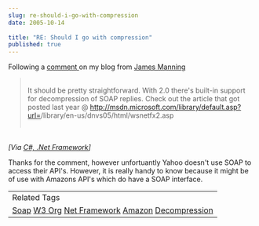 ```yaml
---
slug: re-should-i-go-with-compression
date: 2005-10-14
 
title: "RE: Should I go with compression"
published: true
---
```

Following a <a href="http://www.kinlan.co.uk/2005/10/should-i-go-with-compression.html#c112908078131661908">comment </a>on my blog from <a href="http://blog.sublogic.com/">James Manning<br /></a><blockquote>
<br /><div>It should be pretty straightforward. With 2.0 there's built-in support for decompression of SOAP replies. Check out the article that got posted last year @ <a href="http://msdn.microsoft.com/library/default.asp?url=">http://msdn.microsoft.com/library/default.asp?url=</a>/library/en-us/dnvs05/html/wsnetfx2.asp</div>
<br />
</blockquote><br /><i>[Via <a href="http://feeds.feedburner.com/Kinlan?m=121">C#, .Net Framework</a>]</i><p />Thanks for the comment, however unfortuantly Yahoo doesn't use SOAP to access their API's.  However, it is really handy to know because it might be of use with Amazons API's which do have a SOAP interface.<p /><table class="TechnoratiHead TagHeader">
<tr><td>Related Tags</td></tr>
<tr class="Technorati"><td>
<a href="https://paul.kinlan.me/tags/Soap" class="Tag" rel="tag">Soap</a> <a href="https://paul.kinlan.me/tags/W3%20Org" class="Tag" rel="tag">W3 Org</a> <a href="https://paul.kinlan.me/tags/Net%20Framework" class="Tag" rel="tag">Net Framework</a> <a href="https://paul.kinlan.me/tags/Amazon" class="Tag" rel="tag">Amazon</a> <a href="https://paul.kinlan.me/tags/Decompression" class="Tag" rel="tag">Decompression</a>
</td></tr>
</table><div class="blogger-post-footer"><img class="posterous_download_image" src="https://blogger.googleusercontent.com/tracker/8109338-112932952619811736?l=www.kinlan.co.uk%2Findex.html" height="1" alt="" width="1" /></div>

